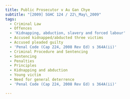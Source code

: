 ```yaml
---
title: Public Prosecutor v Au Gan Chye
subtitle: "[2009] SGHC 124 / 22\_May\_2009"
tags:
  - Criminal Law
  - Offences
  - 'Kidnapping, abduction, slavery and forced labour'
  - Accused kidnapped/abducted three victims
  - Accused pleaded guilty
  - 'Penal Code (Cap 224, 2008 Rev Ed) s 364A(ii)'
  - Criminal Procedure and Sentencing
  - Sentencing
  - Penalties
  - Principles
  - Kidnapping and abduction
  - Young victim
  - Need for general deterrence
  - 'Penal Code (Cap 224, 2008 Rev Ed) s 364A(ii)'

---
```


